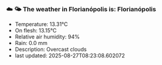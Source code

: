### ☁️ 🌤️  The weather in Florianópolis is: Florianópolis

- Temperature: 13.31°C
- On flesh: 13.15°C
- Relative air humidity: 94%
- Rain: 0.0 mm
- Description: Overcast clouds
- last updated: 2025-08-27T08:23:08.602072

